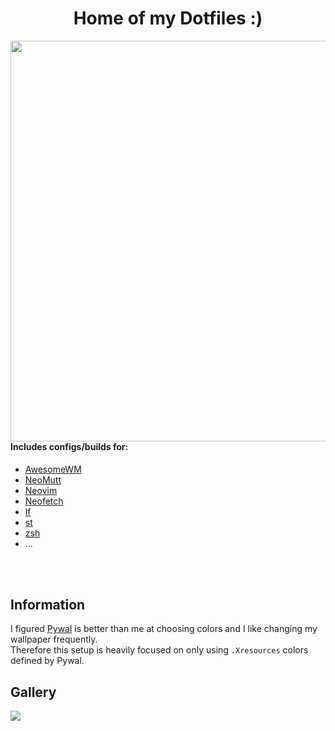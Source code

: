 <div align="center">
    <h1>Home of my Dotfiles :)</h1>
</div>


<image align="right" width="641" src="awesome/assets/screenshots/fetch.gif"/>
<div align="left">
    <h4>Includes configs/builds for:</h4>
</div>

- [AwesomeWM](https://github.com/awesomeWM/awesome)
- [NeoMutt](https://github.com/neomutt/neomutt)
- [Neovim](https://github.com/neovim/neovim)
- [Neofetch](https://github.com/dylanaraps/neofetch)
- [lf](https://github.com/gokcehan/lf)
- [st](https://st.suckless.org/)
- [zsh](https://zsh.sourceforge.io/)
- ...

<br><br>

## Information

I figured [Pywal](https://github.com/dylanaraps/pywal) is better than me at choosing colors and I like changing my wallpaper frequently. <br>
Therefore this setup is heavily focused on only using `.Xresources` colors defined by Pywal.



## Gallery
<image align="center" src="awesome/assets/screenshots/screenshots.gif"/>
